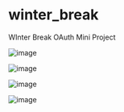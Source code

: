 # winter_break
WInter Break OAuth Mini Project


![image](https://user-images.githubusercontent.com/66448493/103485761-f2089480-4db5-11eb-8009-d8eaf37e1349.png)

![image](https://user-images.githubusercontent.com/66448493/103485795-31cf7c00-4db6-11eb-8398-cab0c46d91bd.png)

![image](https://user-images.githubusercontent.com/66448493/103485806-427ff200-4db6-11eb-856d-5055f382dab6.png)

![image](https://user-images.githubusercontent.com/66448493/103485819-5c213980-4db6-11eb-8d3c-50eeb9e27700.png)




